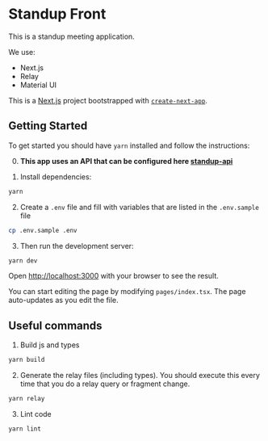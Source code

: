 # Standup Front

This is a standup meeting application.

We use:

- Next.js
- Relay
- Material UI

This is a [Next.js](https://nextjs.org/) project bootstrapped with [`create-next-app`](https://github.com/vercel/next.js/tree/canary/packages/create-next-app).

## Getting Started

To get started you should have `yarn` installed and follow the instructions:

0. **This app uses an API that can be configured here [standup-api](https://github.com/gileadekelvin/standup-api)**


1. Install dependencies:

```sh
yarn
```

2. Create a `.env` file and fill with variables that are listed in the `.env.sample` file

```sh
cp .env.sample .env
```

3. Then run the development server:

```bash
yarn dev
```

Open [http://localhost:3000](http://localhost:3000) with your browser to see the result.

You can start editing the page by modifying `pages/index.tsx`. The page auto-updates as you edit the file.

## Useful commands

1. Build js and types

```sh
yarn build
```

2. Generate the relay files (including types). You should execute this every time that you do a relay query or fragment change.

```sh
yarn relay
```

3. Lint code

```sh
yarn lint
```
